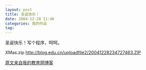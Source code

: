 ```yaml
---
layout: post
title: 圣诞快乐！
date: 2004-12-28 11:46
categories: 我的作品
tag: 
---
```

<!-- more -->

圣诞快乐！写个程序，呵呵。

XMas.zip http://blog.edu.cn/uploadfile2/20041228234727463.ZIP

[原文来自我的教育网博客][原文来自我的教育网博客]

[原文来自我的教育网博客]:http://teacher.edu.cn/pc/article/200412/333787.html
